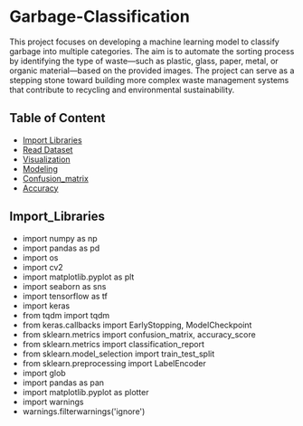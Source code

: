 # Garbage-Classification
This project focuses on developing a machine learning model to classify garbage into multiple categories. The aim is to automate the sorting process by identifying the type of waste—such as plastic, glass, paper, metal, or organic material—based on the provided images. The project can serve as a stepping stone toward building more complex waste management systems that contribute to recycling and environmental sustainability.

## Table of Content

- [Import Libraries](#Import_Libraries)
- [Read Dataset](#Read_Dataset)
- [Visualization](#Visualization)
- [Modeling](#Modeling)
- [Confusion_matrix](#Confusion_matrix)
- [Accuracy](#Accuracy)

## Import_Libraries
- import numpy as np
- import pandas as pd
- import os
- import cv2
- import matplotlib.pyplot as plt
- import seaborn as sns
- import tensorflow as tf
- import keras 
- from tqdm import tqdm
- from keras.callbacks import EarlyStopping, ModelCheckpoint
- from sklearn.metrics import confusion_matrix, accuracy_score
- from sklearn.metrics import classification_report
- from sklearn.model_selection import train_test_split
- from sklearn.preprocessing import LabelEncoder
- import glob 
- import pandas as pan
- import matplotlib.pyplot as plotter
- import warnings
- warnings.filterwarnings('ignore')

